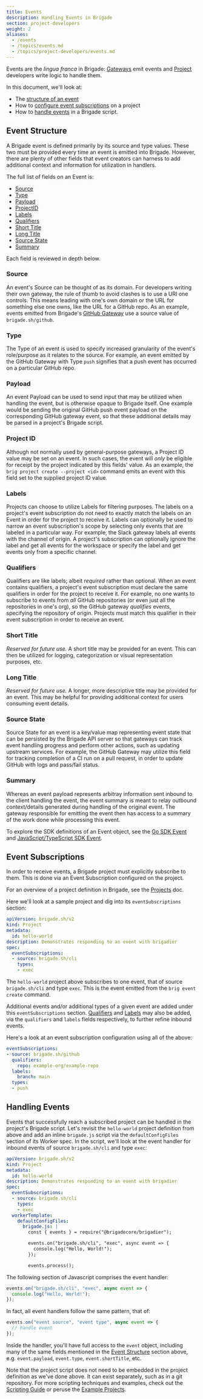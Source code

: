 ```yaml
---
title: Events
description: Handling Events in Brigade
section: project-developers
weight: 2
aliases:
  - /events
  - /topics/events.md
  - /topics/project-developers/events.md
---
```


Events are the _lingua franca_ in Brigade: [Gateways] emit events and [Project]
developers write logic to handle them.

In this document, we'll look at:

  * The [structure of an event]
  * How to [configure event subscriptions] on a project
  * How to [handle events] in a Brigade script.

[Gateways]: /topics/operators/gateways
[Project]: /topics/project-developers/projects
[structure of an event]: #event-structure
[configure event subscriptions]: #event-subscriptions
[handle events]: #handling-events

## Event Structure

A Brigade event is defined primarily by its source and type values. These two
must be provided every time an event is emitted into Brigade. However, there
are plenty of other fields that event creators can harness to add additional
context and information for utilization in handlers.

The full list of fields on an Event is:

  * [Source](#source)
  * [Type](#type)
  * [Payload](#payload)
  * [ProjectID](#project-id)
  * [Labels](#labels)
  * [Qualifiers](#qualifiers)
  * [Short Title](#short-title)
  * [Long Title](#long-title)
  * [Source State](#source-state)
  * [Summary](#summary)

Each field is reviewed in depth below.

### Source

An event's Source can be thought of as its domain. For developers writing their
own gateway, the rule of thumb to avoid clashes is to use a URI one controls.
This means leading with one's own domain or the URL for something else one
owns, like the URL for a GitHub repo. As an example, events emitted from
Brigade's [GitHub Gateway] use a source value of `brigade.sh/github`.

### Type

The Type of an event is used to specify increased granularity of the event's
role/purpose as it relates to the source. For example, an event emitted by
the GitHub Gateway with Type `push` signifies that a push event has occurred
on a particular GitHub repo.

### Payload

An event Payload can be used to send input that may be utilized when handling
the event, but is otherwise opaque to Brigade itself. One example would be
sending the original GitHub push event payload on the corresponding GitHub
gateway event, so that these additional details may be parsed in a project's
Brigade script.

### Project ID

Although not normally used by general-purpose gateways, a Project ID value may
be set on an event. In such cases, the event will _only_ be eligible for
receipt by the project indicated by this fields' value. As an example, the
`brig project create --project <id>` command emits an event with this field
set to the supplied project ID value.

### Labels

Projects can choose to utilize Labels for filtering purposes. The labels on a
project's event subscription do not need to exactly match the labels on an
Event in order for the project to receive it. Labels can optionally be used to
narrow an event subscription's scope by selecting only events that are labeled
in a particular way. For example, the Slack gateway labels all events with the
channel of origin. A project's subscription can optionally ignore the label and
get all events for the workspace or specify the label and get events only from
a specific channel.

### Qualifiers

Qualifiers are like labels; albeit _required_ rather than optional. When an
event contains qualifiers, a project's event subscription must declare the same
qualifiers in order for the project to receive it. For example, no one wants to
subscribe to events from _all_ GitHub repositories (or even just all the
repositories in one's org), so the GitHub gateway _qualifies_ events,
specifying the repository of origin. Projects must match this qualifier in
their event subscription in order to receive an event.

### Short Title

_Reserved for future use._ A short title may be provided for an event. This can
then be utilized for logging, categorization or visual representation purposes,
etc.

### Long Title

_Reserved for future use._ A longer, more descriptive title may be provided
for an event. This may be helpful for providing additional context for users
consuming event details.

### Source State

Source State for an event is a key/value map representing event state that can
be persisted by the Brigade API server so that gateways can track event
handling progress and perform other actions, such as updating upstream
services. For example, the GitHub Gateway may utilize this field for tracking
completion of a CI run on a pull request, in order to update GitHub with logs
and pass/fail status.

### Summary

Whereas an event payload represents arbitray information sent inbound to the
client handling the event, the event summary is meant to relay outbound
context/details generated during handling of the original event. The gateway
responsible for emitting the event then has access to a summary of the work
done while processing this event.

To explore the SDK definitions of an Event object, see the [Go SDK Event] and
[JavaScript/TypeScript SDK Event].

[GitHub Gateway]: https://github.com/brigadecore/brigade-github-gateway
[Go SDK Event]: https://github.com/brigadecore/brigade/blob/main/sdk/v3/events.go
[JavaScript/TypeScript SDK Event]: https://github.com/brigadecore/brigade-sdk-for-js/blob/main/src/core/events.ts

## Event Subscriptions

In order to receive events, a Brigade project must explicitly subscribe to
them. This is done via an Event Subscription configured on the project.

For an overview of a project definition in Brigade, see the [Projects] doc.

Here we'll look at a sample project and dig into its `eventSubscriptions`
section:

```yaml
apiVersion: brigade.sh/v2
kind: Project
metadata:
  id: hello-world
description: Demonstrates responding to an event with brigadier
spec:
  eventSubscriptions:
  - source: brigade.sh/cli
    types:
    - exec
```

The `hello-world` project above subscribes to one event, that of source
`brigade.sh/cli` and type `exec`. This is the event emitted from the
`brig event create` command.

Additional events and/or additional types of a given event are added under this
`eventSubscriptions` section. [Qualifiers] and [Labels] may also be added, via
the `qualifiers` and `labels` fields respectively, to further refine inbound
events.

Here's a look at an event subscription configuration using all of the above:

```yaml
eventSubscriptions:
- source: brigade.sh/github
  qualifiers:
    repo: example-org/example-repo
  labels:
    branch: main
  types:
  - push
```

[Projects]: /topcs/project-developers/projects
[Qualifiers]: #qualifiers
[Labels]: #labels

## Handling Events

Events that successfully reach a subscribed project can be handled in the
project's Brigade script. Let's revisit the `hello-world` project definition
from above and add an inline `brigade.js` script via the `defaultConfigFiles`
section of its Worker spec. In the script, we'll look at the event handler for
inbound events of source `brigade.sh/cli` and type `exec`:

```yaml
apiVersion: brigade.sh/v2
kind: Project
metadata:
  id: hello-world
description: Demonstrates responding to an event with brigadier
spec:
  eventSubscriptions:
  - source: brigade.sh/cli
    types:
    - exec
  workerTemplate:
    defaultConfigFiles:
      brigade.js: |
        const { events } = require("@brigadecore/brigadier");

        events.on("brigade.sh/cli", "exec", async event => {
          console.log("Hello, World!");
        });

        events.process();
```

The following section of Javascript comprises the event handler:

```javascript
events.on("brigade.sh/cli", "exec", async event => {
  console.log("Hello, World!");
});
```

In fact, all event handlers follow the same pattern, that of:

```javascript
events.on("event source", "event type", async event => {
  // handle event
});
```

Inside the handler, you'll have full access to the `event` object, including
many of the same fields mentioned in the [Event Structure] section above, e.g.
`event.payload`, `event.type`, `event.shortTitle`, etc.

Note that the project script does not need to be embedded in the project
definition as we've done above. It can exist separately, such as in a
git repository. For more scripting techniques and examples, check out the
[Scripting Guide] or peruse the [Example Projects].

[Event Structure]: #event-structure
[Scripting Guide]: /topics/scripting/index.md
[Example Projects]: https://github.com/brigadecore/brigade/tree/main/examples